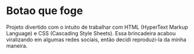 # Botao que foge
 Projeto divertido com o intuito de trabalhar com HTML (HyperText Markup Language) e CSS (Cascading Style Sheets). Essa brincadeira acabou viralizando em algumas redes sociais, então decidi reproduzi-la da minha maneira.
